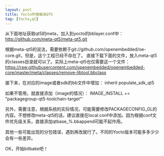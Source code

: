 ```yaml
---
layout: post
title: Yocto环境编译QT5
tag: [Yocto,qt]
---
```


从下面地址获取qt5的meta，加入到yocto的bblayer.conf中：
http://github.com/meta-qt5/meta-qt5.git

<!--break-->
根据meta-qt5的说法，需要依赖于git://github.com/openembedded/oe-core.git，但是，这个工程已经不存在了。
直接下载下面的文件，放入meta-qt5的classes目录就可以了。实际上meta-qt5也仅需要这一个文件：
https://raw.githubusercontent.com/openembedded/openembedded-core/master/meta/classes/remove-libtool.bbclass

接下来，在对应的image或者sdk的bb文件中增加：
inherit populate_sdk_qt5

如果不管用，就直接添加（image的情况）：
IMAGE_INSTALL += "packagegroup-qt5-toolchain-target"'

另外，需要注意，根据系统的实际情况，可能需要修改PACKAGECONFIG_GL的内容。不想修改meta-qt5的话，建议直接在local.conf中添加。因为根据conf文件优先级关系，直接添加qtbase_%.bbappend可能不起作用。

其他一些可能出现的分包错误，遇到再改就行了。不同的Yocto版本可能多多少少会有一些差异。

OK，开始bitbake吧！

